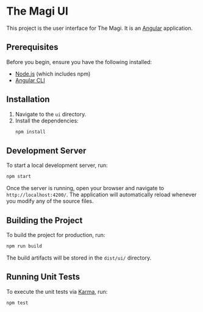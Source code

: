 # The Magi UI

This project is the user interface for The Magi. It is an [Angular](https://angular.dev/) application.

## Prerequisites

Before you begin, ensure you have the following installed:
* [Node.js](https://nodejs.org/) (which includes npm)
* [Angular CLI](https://angular.dev/tools/cli)

## Installation

1. Navigate to the `ui` directory.
2. Install the dependencies:
   ```bash
   npm install
   ```

## Development Server

To start a local development server, run:

```bash
npm start
```

Once the server is running, open your browser and navigate to `http://localhost:4200/`. The application will automatically reload whenever you modify any of the source files.

## Building the Project

To build the project for production, run:

```bash
npm run build
```

The build artifacts will be stored in the `dist/ui/` directory.

## Running Unit Tests

To execute the unit tests via [Karma](https://karma-runner.github.io), run:

```bash
npm test
```
